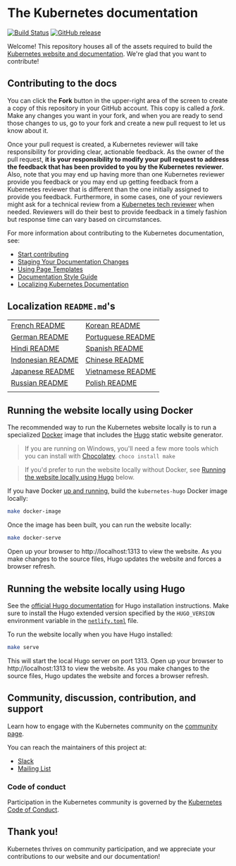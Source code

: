 # The Kubernetes documentation

[![Build Status](https://api.travis-ci.org/kubernetes/website.svg?branch=master)](https://travis-ci.org/kubernetes/website)
[![GitHub release](https://img.shields.io/github/release/kubernetes/website.svg)](https://github.com/kubernetes/website/releases/latest)

Welcome! This repository houses all of the assets required to build the [Kubernetes website and documentation](https://kubernetes.io/). We're glad that you want to contribute!

## Contributing to the docs

You can click the **Fork** button in the upper-right area of the screen to create a copy of this repository in your GitHub account. This copy is called a *fork*. Make any changes you want in your fork, and when you are ready to send those changes to us, go to your fork and create a new pull request to let us know about it.

Once your pull request is created, a Kubernetes reviewer will take responsibility for providing clear, actionable feedback.  As the owner of the pull request, **it is your responsibility to modify your pull request to address the feedback that has been provided to you by the Kubernetes reviewer.**  Also, note that you may end up having more than one Kubernetes reviewer provide you feedback or you may end up getting feedback from a Kubernetes reviewer that is different than the one initially assigned to provide you feedback. Furthermore, in some cases, one of your reviewers might ask for a technical review from a [Kubernetes tech reviewer](https://github.com/kubernetes/website/wiki/Tech-reviewers) when needed.  Reviewers will do their best to provide feedback in a timely fashion but response time can vary based on circumstances.

For more information about contributing to the Kubernetes documentation, see:

* [Start contributing](https://kubernetes.io/docs/contribute/start/)
* [Staging Your Documentation Changes](http://kubernetes.io/docs/contribute/intermediate#view-your-changes-locally)
* [Using Page Templates](http://kubernetes.io/docs/contribute/style/page-templates/)
* [Documentation Style Guide](http://kubernetes.io/docs/contribute/style/style-guide/)
* [Localizing Kubernetes Documentation](https://kubernetes.io/docs/contribute/localization/)

## Localization `README.md`'s
|  |  |
|---|---|
|[French README](README-fr.md)|[Korean README](README-ko.md)|
|[German README](README-de.md)|[Portuguese README](README-pt.md)|
|[Hindi README](README-hi.md)|[Spanish README](README-es.md)|
|[Indonesian README](README-id.md)|[Chinese README](README-zh.md)|
|[Japanese README](README-ja.md)|[Vietnamese README](README-vi.md)|
|[Russian README](README-ru.md)|[Polish README](README-pl.md)|
|||

## Running the website locally using Docker

The recommended way to run the Kubernetes website locally is to run a specialized [Docker](https://docker.com) image that includes the [Hugo](https://gohugo.io) static website generator.

> If you are running on Windows, you'll need a few more tools which you can install with [Chocolatey](https://chocolatey.org). `choco install make`

> If you'd prefer to run the website locally without Docker, see [Running the website locally using Hugo](#running-the-site-locally-using-hugo) below.

If you have Docker [up and running](https://www.docker.com/get-started), build the `kubernetes-hugo` Docker image locally:

```bash
make docker-image
```

Once the image has been built, you can run the website locally:

```bash
make docker-serve
```

Open up your browser to http://localhost:1313 to view the website. As you make changes to the source files, Hugo updates the website and forces a browser refresh.

## Running the website locally using Hugo

See the [official Hugo documentation](https://gohugo.io/getting-started/installing/) for Hugo installation instructions. Make sure to install the Hugo extended version specified by the `HUGO_VERSION` environment variable in the [`netlify.toml`](netlify.toml#L9) file.

To run the website locally when you have Hugo installed:

```bash
make serve
```

This will start the local Hugo server on port 1313. Open up your browser to http://localhost:1313 to view the website. As you make changes to the source files, Hugo updates the website and forces a browser refresh.

## Community, discussion, contribution, and support

Learn how to engage with the Kubernetes community on the [community page](http://kubernetes.io/community/).

You can reach the maintainers of this project at:

- [Slack](https://kubernetes.slack.com/messages/sig-docs)
- [Mailing List](https://groups.google.com/forum/#!forum/kubernetes-sig-docs)

### Code of conduct

Participation in the Kubernetes community is governed by the [Kubernetes Code of Conduct](code-of-conduct.md).

## Thank you!

Kubernetes thrives on community participation, and we appreciate your contributions to our website and our documentation!
